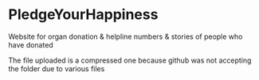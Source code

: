 # PledgeYourHappiness
Website for organ donation &amp; helpline numbers &amp; stories of people who have donated

The file uploaded is a compressed one because github was not accepting the folder due to various files
